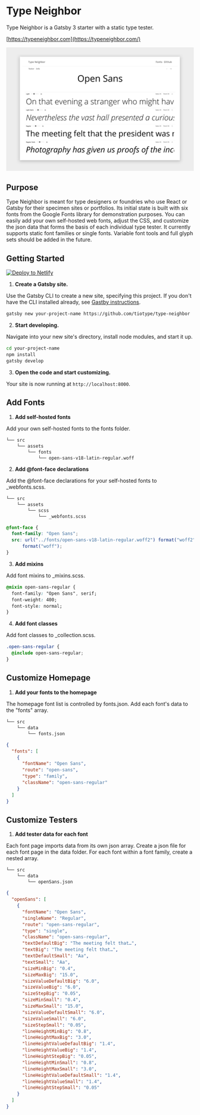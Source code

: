 # Type Neighbor

Type Neighbor is a Gatsby 3 starter with a static type tester.

[https://typeneighbor.com](https://typeneighbor.com/)

![Type Neighbor](https://github.com/tiotype/type-neighbor/blob/3dab2e3d10e21027202d4739a964ed7d2eb26f88/src/assets/images/readme-screen.png)

## Purpose

Type Neighbor is meant for type designers or foundries who use React or Gatsby for their specimen sites or portfolios. Its initial state is built with six fonts from the Google Fonts library for demonstration purposes. You can easily add your own self-hosted web fonts, adjust the CSS, and customize the json data that forms the basis of each individual type tester. It currently supports static font families or single fonts. Variable font tools and full glyph sets should be added in the future.

## Getting Started

[![Deploy to Netlify](https://www.netlify.com/img/deploy/button.svg)](https://app.netlify.com/start/deploy?repository=https://github.com/tiotype/type-neighbor)

1. **Create a Gatsby site.**

Use the Gatsby CLI to create a new site, specifying this project. If you don't have the CLI installed already, see [Gastby instructions](https://www.gatsbyjs.org/tutorial/part-zero/#using-the-gatsby-cli).

```sh
gatsby new your-project-name https://github.com/tiotype/type-neighbor
```

2. **Start developing.**

Navigate into your new site's directory, install node modules, and start it up.

```sh
cd your-project-name
npm install
gatsby develop
```

3. **Open the code and start customizing.**

Your site is now running at `http://localhost:8000`.

## Add Fonts

1. **Add self-hosted fonts**

Add your own self-hosted fonts to the fonts folder.

```
└── src
    └── assets
        └── fonts
            └── open-sans-v18-latin-regular.woff
```

2. **Add @font-face declarations**

Add the @font-face declarations for your self-hosted fonts to \_webfonts.scss.

```
└── src
    └── assets
        └── scss
            └── _webfonts.scss
```

```css
@font-face {
  font-family: "Open Sans";
  src: url("../fonts/open-sans-v18-latin-regular.woff2") format("woff2"), url("../fonts/open-sans-v18-latin-regular.woff")
      format("woff");
}
```

3. **Add mixins**

Add font mixins to \_mixins.scss.

```css
@mixin open-sans-regular {
  font-family: "Open Sans", serif;
  font-weight: 400;
  font-style: normal;
}
```

4. **Add font classes**

Add font classes to \_collection.scss.

```css
.open-sans-regular {
  @include open-sans-regular;
}
```

## Customize Homepage

1. **Add your fonts to the homepage**

The homepage font list is controlled by fonts.json. Add each font's data to the "fonts" array.

```
└── src
    └── data
        └── fonts.json
```

```json
{
  "fonts": [
    {
      "fontName": "Open Sans",
      "route": "open-sans",
      "type": "family",
      "className": "open-sans-regular"
    }
  ]
}
```

## Customize Testers

1. **Add tester data for each font**

Each font page imports data from its own json array. Create a json file for each font page in the data folder. For each font within a font family, create a nested array.

```
└── src
    └── data
        └── openSans.json
```

```json
{
  "openSans": [
    {
      "fontName": "Open Sans",
      "singleName": "Regular",
      "route": "open-sans-regular",
      "type": "single",
      "className": "open-sans-regular",
      "textDefaultBig": "The meeting felt that…",
      "textBig": "The meeting felt that…",
      "textDefaultSmall": "Aa",
      "textSmall": "Aa",
      "sizeMinBig": "0.4",
      "sizeMaxBig": "15.0",
      "sizeValueDefaultBig": "6.0",
      "sizeValueBig": "6.0",
      "sizeStepBig": "0.05",
      "sizeMinSmall": "0.4",
      "sizeMaxSmall": "15.0",
      "sizeValueDefaultSmall": "6.0",
      "sizeValueSmall": "6.0",
      "sizeStepSmall": "0.05",
      "lineHeightMinBig": "0.8",
      "lineHeightMaxBig": "3.0",
      "lineHeightValueDefaultBig": "1.4",
      "lineHeightValueBig": "1.4",
      "lineHeightStepBig": "0.05",
      "lineHeightMinSmall": "0.8",
      "lineHeightMaxSmall": "3.0",
      "lineHeightValueDefaultSmall": "1.4",
      "lineHeightValueSmall": "1.4",
      "lineHeightStepSmall": "0.05"
    }
  ]
}
```
